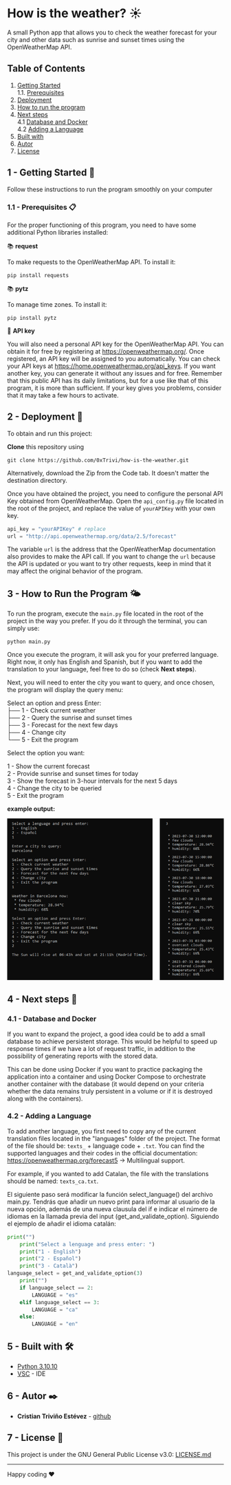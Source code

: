 # How is the weather? ☀

A small Python app that allows you to check the weather forecast for your city and other data such as sunrise and sunset times using the OpenWeatherMap API.

## Table of Contents
1. [Getting Started](#gettin-started)  
1.1. [Prerequisites](#prerequisites)
2. [Deployment](#deployment)
3. [How to run the program](#how-to-run-the-program)
4. [Next steps](#next-steps)  
4.1 [Database and Docker](#database-and-docker)  
4.2 [Adding a Language](#adding-a-language)
5. [Built with](#built-with)
6. [Autor](#autor)
7. [License](#license)


<a name="gettin-started"></a>
## 1 - Getting Started 🚀

Follow these instructions to run the program smoothly on your computer
<a name="prerequisites"></a>
### 1.1 - Prerequisites  📋

For the proper functioning of this program, you need to have some additional Python libraries installed:

📚 **request**

To make requests to the OpenWeatherMap API. To install it:

```
pip install requests
```

📚 **pytz**

To manage time zones. To install it:

```
pip install pytz
```

🔑 **API key** 

You will also need a personal API key for the OpenWeatherMap API. You can obtain it for free by registering at https://openweathermap.org/.
Once registered, an API key will be assigned to you automatically. You can check your API keys at https://home.openweathermap.org/api_keys. If you want another key, you can generate it without any issues and for free. Remember that this public API has its daily limitations, but for a use like that of this program, it is more than sufficient. If your key gives you problems, consider that it may take a few hours to activate.
<a name="deployment"></a>
## 2 - Deployment 🔧

To obtain and run this project:

**Clone** this repository using

```
git clone https://github.com/0xTrivi/how-is-the-weather.git
```

Alternatively, download the Zip from the Code tab. It doesn't matter the destination directory.

Once you have obtained the project, you need to configure the personal API Key obtained from OpenWeatherMap. Open the `api_config.py` file located in the root of the project, and replace the value of `yourAPIKey` with your own key.

```python
api_key = "yourAPIKey" # replace
url = "http://api.openweathermap.org/data/2.5/forecast"
```

The variable `url` is the address that the OpenWeatherMap documentation also provides to make the API call. If you want to change the `url` because the API is updated or you want to try other requests, keep in mind that it may affect the original behavior of the program.

<a name="how-to-run-the-program"></a>
## 3 - How to Run the Program 🌤

To run the program, execute the `main.py` file located in the root of the project in the way you prefer. If you do it through the terminal, you can simply use:
```
python main.py
```

Once you execute the program, it will ask you for your preferred language. Right now, it only has English and Spanish, but if you want to add the translation to your language, feel free to do so (check **Next steps**).

Next, you will need to enter the city you want to query, and once chosen, the program will display the query menu:

Select an option and press Enter:  
├── 1 - Check current weather  
├── 2 - Query the sunrise and sunset times  
├── 3 - Forecast for the next few days  
├── 4 - Change city  
└── 5 - Exit the program  

Select the option you want:
  
1 - Show the current forecast  
2 - Provide sunrise and sunset times for today  
3 - Show the forecast in 3-hour intervals for the next 5 days  
4 - Change the city to be queried  
5 - Exit the program  

**example output:**

![example output](example_output.png)
<a name="next-steps"></a>
## 4 - Next steps 👣
<a name="database-and-docker"></a>
### 4.1 - Database and Docker

If you want to expand the project, a good idea could be to add a small database to achieve persistent storage. This would be helpful to speed up response times if we have a lot of request traffic, in addition to the possibility of generating reports with the stored data.

This can be done using Docker if you want to practice packaging the application into a container and using Docker Compose to orchestrate another container with the database (it would depend on your criteria whether the data remains truly persistent in a volume or if it is destroyed along with the containers).
<a name="adding-a-language"></a>
### 4.2 - Adding a Language

To add another language, you first need to copy any of the current translation files located in the "languages" folder of the project. The format of the file should be: `texts_` + language code + `.txt`. You can find the supported languages and their codes in the official documentation: https://openweathermap.org/forecast5 -> Multilingual support.

For example, if you wanted to add Catalan, the file with the translations should be named: `texts_ca.txt`.

El siguiente paso será modificar la función select_language() del archivo main.py. Tendrás que añadir un nuevo print para informar al usuario de la nueva opción, además de una nueva clausula del if e indicar el número de idiomas en la llamada previa del input (get_and_validate_option).
Siguiendo el ejemplo de añadir el idioma catalán:

```python
print("")
    print("Select a lenguage and press enter: ")
    print("1 - English")
    print("2 - Español")
    print("3 - Català")
language_select = get_and_validate_option(3)
    print("")
    if language_select == 2:
        LANGUAGE = "es"
    elif language_select == 3:
        LANGUAGE = "ca"
    else:
        LANGUAGE = "en"
```
<a name="built-with"></a>
## 5 - Built with 🛠️

* [Python 3.10.10](https://www.python.org/downloads/release/python-31010/) 
* [VSC](https://code.visualstudio.com/download) - IDE
<a name="autor"></a>
## 6 - Autor ✒️

* **Cristian Triviño Estévez** - [github](https://github.com/0xTrivi)
<a name="license"></a>
## 7 - License 📄

This project is under the GNU General Public License v3.0: [LICENSE.md](LICENSE.md)

---
Happy coding ❤️
